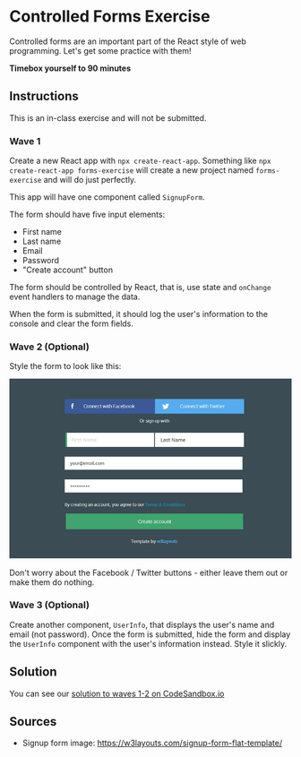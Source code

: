 # Controlled Forms Exercise

Controlled forms are an important part of the React style of web programming. Let's get some practice with them!

**Timebox yourself to 90 minutes**
## Instructions

This is an in-class exercise and will not be submitted.

### Wave 1

Create a new React app with `npx create-react-app`. Something like `npx create-react-app forms-exercise` will create a new project named `forms-exercise` and will do just perfectly.

This app will have one component called `SignupForm`.

The form should have five input elements:
- First name
- Last name
- Email
- Password
- "Create account" button

The form should be controlled by React, that is, use state and `onChange` event handlers to manage the data.

When the form is submitted, it should log the user's information to the console and clear the form fields.

### Wave 2 (Optional)

Style the form to look like this:

![sign-up form](images/signup-form.jpg)

Don't worry about the Facebook / Twitter buttons - either leave them out or make them do nothing.

### Wave 3 (Optional)

Create another component, `UserInfo`, that displays the user's name and email (not password). Once the form is submitted, hide the form and display the `UserInfo` component with the user's information instead. Style it slickly.

## Solution

You can see our [solution to waves 1-2 on CodeSandbox.io](https://codesandbox.io/s/demo-react-form-lxe3h)
## Sources

- Signup form image: https://w3layouts.com/signup-form-flat-template/